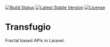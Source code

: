 [![Build Status](https://travis-ci.org/eFrane/Transfugio.svg?branch=master)](https://travis-ci.org/eFrane/Transfugio)
[![Latest Stable Version](https://poser.pugx.org/efrane/transfugio/v/stable)](https://packagist.org/packages/efrane/transfugio)
[![License](https://poser.pugx.org/efrane/transfugio/license)](https://packagist.org/packages/efrane/transfugio)

# Transfugio

Fractal based APIs in Laravel.
